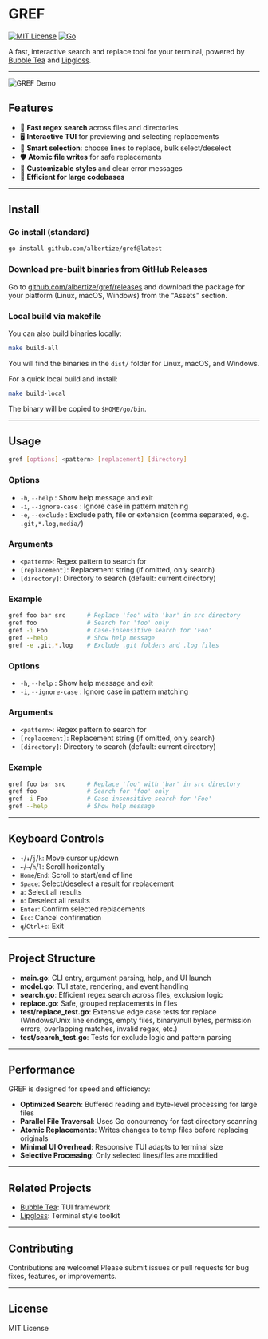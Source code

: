 # GREF

[![MIT License](https://img.shields.io/badge/license-MIT-blue.svg)](LICENSE)
[![Go](https://img.shields.io/badge/Go-1.23%2B-blue)](https://golang.org/)

A fast, interactive search and replace tool for your terminal, powered by [Bubble Tea](https://github.com/charmbracelet/bubbletea) and [Lipgloss](https://github.com/charmbracelet/lipgloss).

---
![GREF Demo](/media/GREF-Demo.gif)

## Features

- 🚀 **Fast regex search** across files and directories
- 🖥️ **Interactive TUI** for previewing and selecting replacements
- 🧠 **Smart selection**: choose lines to replace, bulk select/deselect
- 🛡️ **Atomic file writes** for safe replacements
- 🎨 **Customizable styles** and clear error messages
- 🏃 **Efficient for large codebases**

---

## Install


### Go install (standard)
```sh
go install github.com/albertize/gref@latest
```


### Download pre-built binaries from GitHub Releases
Go to [github.com/albertize/gref/releases](https://github.com/albertize/gref/releases) and download the package for your platform (Linux, macOS, Windows) from the "Assets" section.

### Local build via makefile
You can also build binaries locally:

```sh
make build-all
```
You will find the binaries in the `dist/` folder for Linux, macOS, and Windows.

For a quick local build and install:
```sh
make build-local
```
The binary will be copied to `$HOME/go/bin`.

---

## Usage

```sh
gref [options] <pattern> [replacement] [directory]
```

### Options

- `-h`, `--help` : Show help message and exit
- `-i`, `--ignore-case` : Ignore case in pattern matching
- `-e`, `--exclude` : Exclude path, file or extension (comma separated, e.g. `.git,*.log,media/`)

### Arguments

- `<pattern>`: Regex pattern to search for
- `[replacement]`: Replacement string (if omitted, only search)
- `[directory]`: Directory to search (default: current directory)

### Example

```sh
gref foo bar src      # Replace 'foo' with 'bar' in src directory
gref foo              # Search for 'foo' only
gref -i Foo           # Case-insensitive search for 'Foo'
gref --help           # Show help message
gref -e .git,*.log    # Exclude .git folders and .log files
```

### Options

- `-h`, `--help` : Show help message and exit
- `-i`, `--ignore-case` : Ignore case in pattern matching

### Arguments

- `<pattern>`: Regex pattern to search for
- `[replacement]`: Replacement string (if omitted, only search)
- `[directory]`: Directory to search (default: current directory)

### Example

```sh
gref foo bar src      # Replace 'foo' with 'bar' in src directory
gref foo              # Search for 'foo' only
gref -i Foo           # Case-insensitive search for 'Foo'
gref --help           # Show help message
```

---

## Keyboard Controls

- `↑`/`↓`/`j`/`k`: Move cursor up/down
- `←`/`→`/`h`/`l`: Scroll horizontally
- `Home`/`End`: Scroll to start/end of line
- `Space`: Select/deselect a result for replacement
- `a`: Select all results
- `n`: Deselect all results
- `Enter`: Confirm selected replacements
- `Esc`: Cancel confirmation
- `q`/`Ctrl+c`: Exit

---

## Project Structure

- **main.go**: CLI entry, argument parsing, help, and UI launch
- **model.go**: TUI state, rendering, and event handling
- **search.go**: Efficient regex search across files, exclusion logic
- **replace.go**: Safe, grouped replacements in files
- **test/replace_test.go**: Extensive edge case tests for replace (Windows/Unix line endings, empty files, binary/null bytes, permission errors, overlapping matches, invalid regex, etc.)
- **test/search_test.go**: Tests for exclude logic and pattern parsing

---

## Performance

GREF is designed for speed and efficiency:

- **Optimized Search**: Buffered reading and byte-level processing for large files
- **Parallel File Traversal**: Uses Go concurrency for fast directory scanning
- **Atomic Replacements**: Writes changes to temp files before replacing originals
- **Minimal UI Overhead**: Responsive TUI adapts to terminal size
- **Selective Processing**: Only selected lines/files are modified

---

## Related Projects

- [Bubble Tea](https://github.com/charmbracelet/bubbletea): TUI framework
- [Lipgloss](https://github.com/charmbracelet/lipgloss): Terminal style toolkit

---

## Contributing

Contributions are welcome! Please submit issues or pull requests for bug fixes, features, or improvements.

---

## License

MIT License